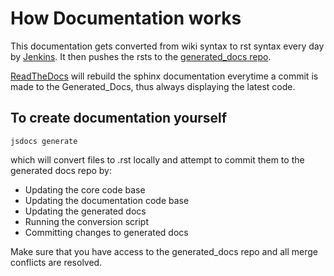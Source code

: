 How Documentation works
=======================

This documentation gets converted from wiki syntax to rst syntax every
day by [Jenkins](http://10.101.190.1/view/JumpScale/job/Documentation).
It then pushes the rsts to the [generated\_docs
repo](https://github.com/Jumpscale/generated_docs).

[ReadTheDocs](http://jumpscale-docs.readthedocs.org/) will rebuild the
sphinx documentation everytime a commit is made to the Generated\_Docs,
thus always displaying the latest code.

To create documentation yourself
--------------------------------

~~~~ {.sourceCode .python}
jsdocs generate
~~~~

which will convert files to .rst locally and attempt to commit them to
the generated docs repo by:

-   Updating the core code base
-   Updating the documentation code base
-   Updating the generated docs
-   Running the conversion script
-   Committing changes to generated docs

Make sure that you have access to the generated\_docs repo and all merge
conflicts are resolved.
